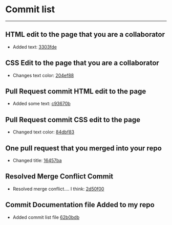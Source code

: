 # Commit list
---

## HTML edit to the page that you are a collaborator
- Added text: [3303fde](https://github.com/13retonnian/cpnt201-a4-chris/commit/3303fde9697d70452f1063a587202ca45deafc8e)

## CSS Edit to the page that you are a collaborator
- Changes text color: [204ef88](https://github.com/13retonnian/cpnt201-a4-chris/commit/204ef8847868fa6582aebae68ec7ff34aa4ec394?diff=unified)

## Pull Request commit HTML edit to the page
- Added some text: [c93670b](https://github.com/jaypee06/cpnt-201-A4-Jaypee/pull/6/commits/c93670b29e2997473b2cddc7281d48df24c6ed2e)

## Pull Request commit CSS edit to the page 
- Changed text color: [84dbf83](https://github.com/Raj-Hunjan/cpnt-201-a4-raj/commit/84dbf83da0a0e7f98e08ed59abb7d6b4756581fa)

## One pull request that you merged into your repo
- Changed title: [16457ba](https://github.com/Raj-Hunjan/cpnt-201-a4-raj/commit/16457babcc55ebc887b6cc8b3148b6ddc7c0b7ee)

## Resolved Merge Conflict Commit
- Resolved merge conflict.... I think: [2d50f00](https://github.com/jaypee06/cpnt-201-A4-Jaypee/commit/2d50f0081e4c5105574b4cd30baa31d7707a53a6)

## Commit Documentation file Added to my repo
- Added commit list file [62b0bdb](https://github.com/Raj-Hunjan/cpnt-201-a4-raj/commit/62b0bdb8934d3eb1bad3e479e410312ea06d3549)
